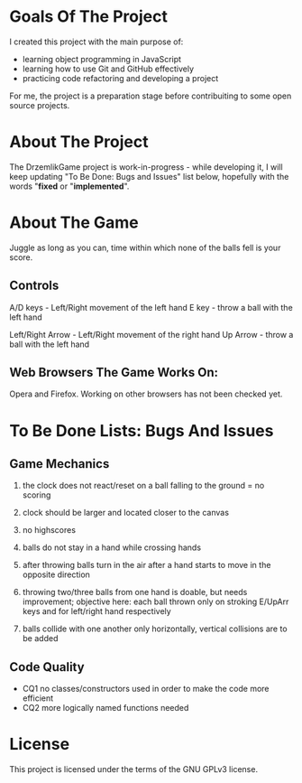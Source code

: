# Goals Of The Project
I created this project with the main purpose of: 
* learning object programming in JavaScript 
* learning how to use Git and GitHub effectively
* practicing code refactoring and developing a project

For me, the project is a preparation stage before contribuiting to some open source projects.

# About The Project
The DrzemlikGame project is work-in-progress - while developing it, I will keep updating "To Be Done: Bugs and Issues" list below, hopefully with the words "**fixed** or "**implemented**".

# About The Game
Juggle as long as you can, time within which none of the balls fell is your score.


## Controls
A/D keys - Left/Right movement of the left hand
E key - throw a ball with the left hand

Left/Right Arrow - Left/Right movement of the right hand
Up Arrow - throw a ball with the left hand

## Web Browsers The Game Works On:
Opera and Firefox.
Working on other browsers has not been checked yet.


# To Be Done Lists: Bugs And Issues

## Game Mechanics
1. the clock does not react/reset on a ball falling to the ground = no scoring

2. clock should be larger and located closer to the canvas

3. no highscores

4. balls do not stay in a hand while crossing hands

5. after throwing balls turn in the air after a hand starts to move in the opposite direction

6. throwing two/three balls from one hand is doable, but needs improvement; objective here: each ball thrown only on stroking E/UpArr keys and for left/right hand respectively

7. balls collide with one another only horizontally, vertical collisions are to be added


## Code Quality
* CQ1 no classes/constructors used in order to make the code more efficient
* CQ2 more logically named functions needed


# License
This project is licensed under the terms of the GNU GPLv3 license.
